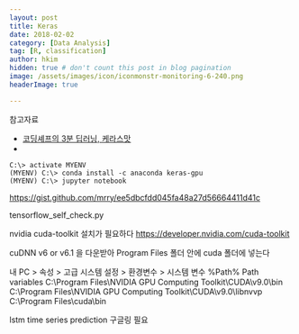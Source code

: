```yaml
---
layout: post  
title: Keras  
date: 2018-02-02  
category: [Data Analysis]  
tag: [R, classification]  
author: hkim  
hidden: true # don't count this post in blog pagination  
image: /assets/images/icon/iconmonstr-monitoring-6-240.png  
headerImage: true

---
```


참고자료
- [코딩셰프의 3분 딥러닝, 케라스맛](https://github.com/jskdr/keraspp)
-

```
C:\> activate MYENV
(MYENV) C:\> conda install -c anaconda keras-gpu
(MYENV) C:\> jupyter notebook
```
https://gist.github.com/mrry/ee5dbcfdd045fa48a27d56664411d41c

tensorflow_self_check.py


nvidia cuda-toolkit 설치가 필요하다
https://developer.nvidia.com/cuda-toolkit

cuDNN v6 or v6.1 을 다운받아 Program Files 폴더 안에 cuda 폴더에 넣는다

내 PC > 속성 > 고급 시스템 설정 > 환경변수 > 시스템 변수
%Path%
Path variables
C:\Program Files\NVIDIA GPU Computing Toolkit\CUDA\v9.0\bin
C:\Program Files\NVIDIA GPU Computing Toolkit\CUDA\v9.0\libnvvp
C:\Program Files\cuda\bin





lstm time series prediction 구글링 필요
